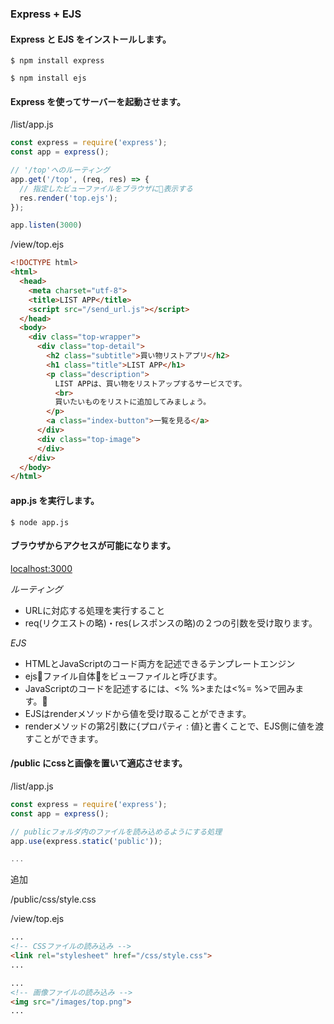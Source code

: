 ### Express + EJS

#### Express と EJS をインストールします。

```shell
$ npm install express

$ npm install ejs
```

#### Express を使ってサーバーを起動させます。

/list/app.js
```JavaScript
const express = require('express');
const app = express();

// '/top'へのルーティング
app.get('/top', (req, res) => {
  // 指定したビューファイルをブラウザに表示する
  res.render('top.ejs');
});

app.listen(3000)
```

/view/top.ejs
```html
<!DOCTYPE html>
<html>
  <head>
    <meta charset="utf-8">
    <title>LIST APP</title>
    <script src="/send_url.js"></script>
  </head>
  <body>
    <div class="top-wrapper">
      <div class="top-detail">
        <h2 class="subtitle">買い物リストアプリ</h2>
        <h1 class="title">LIST APP</h1>
        <p class="description">
          LIST APPは、買い物をリストアップするサービスです。
          <br>
          買いたいものをリストに追加してみましょう。
        </p>
        <a class="index-button">一覧を見る</a>
      </div>
      <div class="top-image">
      </div>
    </div>
  </body>
</html>
```

#### app.js を実行します。

`$ node app.js`

#### ブラウザからアクセスが可能になります。


[localhost:3000](localhost:3000)

*ルーティング*

- URLに対応する処理を実行すること
- req(リクエストの略)・res(レスポンスの略)の２つの引数を受け取ります。

*EJS*

- HTMLとJavaScriptのコード両方を記述できるテンプレートエンジン
- ejsファイル自体をビューファイルと呼びます。
- JavaScriptのコードを記述するには、<% %>または<%= %>で囲みます。
- EJSはrenderメソッドから値を受け取ることができます。
- renderメソッドの第2引数に{プロパティ : 値}と書くことで、EJS側に値を渡すことができます。

#### /public にcssと画像を置いて適応させます。

/list/app.js
```JavaScript
const express = require('express');
const app = express();

// publicフォルダ内のファイルを読み込めるようにする処理
app.use(express.static('public'));

...
```

追加

/public/css/style.css



/view/top.ejs
```HTML
...
<!-- CSSファイルの読み込み -->
<link rel="stylesheet" href="/css/style.css">
...
```



```HTML
...
<!-- 画像ファイルの読み込み -->
<img src="/images/top.png">
...
```